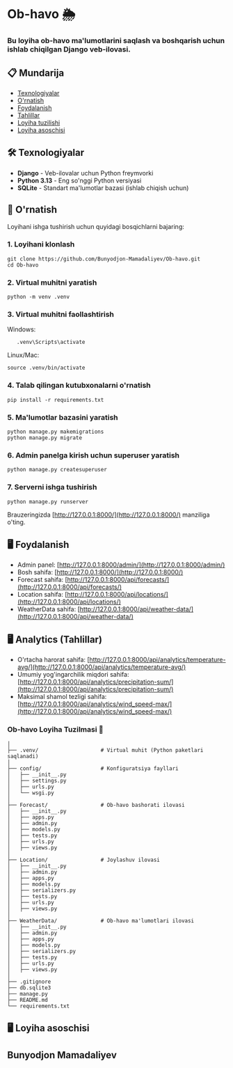 # Ob-havo 🌦️

### Bu loyiha ob-havo ma'lumotlarini saqlash va boshqarish uchun ishlab chiqilgan Django veb-ilovasi.

## 📋 Mundarija

- [Texnologiyalar](#texnologiyalar)
- [O'rnatish](#ornatish)
- [Foydalanish](#foydalanish)
- [Tahlillar](#Tahlillar)
- [Loyiha tuzilishi](#loyiha-tuzilishi)
- [Loyiha asoschisi](#Loyiha_asoschisi)



## 🛠️ Texnologiyalar

- **Django** - Veb-ilovalar uchun Python freymvorki
- **Python 3.13** - Eng so'nggi Python versiyasi
- **SQLite** - Standart ma'lumotlar bazasi (ishlab chiqish uchun)


## 🚀 O'rnatish

Loyihani ishga tushirish uchun quyidagi bosqichlarni bajaring:

### 1. Loyihani klonlash

```shellscript
git clone https://github.com/Bunyodjon-Mamadaliyev/Ob-havo.git
cd Ob-havo
```

### 2. Virtual muhitni yaratish

```shellscript
python -m venv .venv
```

### 3. Virtual muhitni faollashtirish
Windows:
```shellscript
   .venv\Scripts\activate
```
Linux/Mac:
```shellscript
source .venv/bin/activate
```

### 4. Talab qilingan kutubxonalarni o'rnatish

```shellscript
pip install -r requirements.txt
```

### 5. Ma'lumotlar bazasini yaratish

```shellscript
python manage.py makemigrations
python manage.py migrate
```

### 6. Admin panelga kirish uchun superuser yaratish

```shellscript
python manage.py createsuperuser
```

### 7. Serverni ishga tushirish

```shellscript
python manage.py runserver
```

Brauzeringizda [http://127.0.0.1:8000/](http://127.0.0.1:8000/) manziliga o'ting.

## 🖥️ Foydalanish

- Admin panel: [http://127.0.0.1:8000/admin/](http://127.0.0.1:8000/admin/)
- Bosh sahifa: [http://127.0.0.1:8000/](http://127.0.0.1:8000/)
- Forecast sahifa: [http://127.0.0.1:8000/api/forecasts/](http://127.0.0.1:8000/api/forecasts/)
- Location sahifa: [http://127.0.0.1:8000/api/locations/](http://127.0.0.1:8000/api/locations/)
- WeatherData sahifa: [http://127.0.0.1:8000/api/weather-data/](http://127.0.0.1:8000/api/weather-data/)

## 🖥️ Analytics (Tahlillar)

- O'rtacha harorat sahifa: [http://127.0.0.1:8000/api/analytics/temperature-avg/](http://127.0.0.1:8000/api/analytics/temperature-avg/)
- Umumiy yog'ingarchilik miqdori sahifa: [http://127.0.0.1:8000/api/analytics/precipitation-sum/](http://127.0.0.1:8000/api/analytics/precipitation-sum/)
- Maksimal shamol tezligi sahifa: [http://127.0.0.1:8000/api/analytics/wind_speed-max/](http://127.0.0.1:8000/api/analytics/wind_speed-max/)

### Ob-havo Loyiha Tuzilmasi 📁

```plaintextOb-havo/                      # Loyiha asosiy papkasi
│
├── .venv/                    # Virtual muhit (Python paketlari saqlanadi)
│
├── config/                   # Konfiguratsiya fayllari
│   ├── __init__.py
│   ├── settings.py           
│   ├── urls.py               
│   └── wsgi.py               
│
├── Forecast/                 # Ob-havo bashorati ilovasi
│   ├── __init__.py
│   ├── apps.py               
│   ├── admin.py              
│   ├── models.py             
│   ├── tests.py              
│   ├── urls.py              
│   ├── views.py              
│
├── Location/                 # Joylashuv ilovasi
│   ├── __init__.py
│   ├── admin.py
│   ├── apps.py
│   ├── models.py
│   ├── serializers.py
│   ├── tests.py
│   ├── urls.py
│   ├── views.py
│
├── WeatherData/              # Ob-havo ma'lumotlari ilovasi
│   ├── __init__.py
│   ├── admin.py
│   ├── apps.py
│   ├── models.py
│   ├── serializers.py
│   ├── tests.py
│   ├── urls.py
│   ├── views.py
│
├── .gitignore                
├── db.sqlite3                
├── manage.py                 
├── README.md                
└── requirements.txt          
```

## 🖥️ Loyiha asoschisi
## Bunyodjon Mamadaliyev